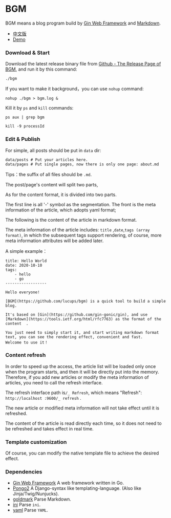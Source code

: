 # BGM

BGM means a blog program build by [Gin Web Framework](https://github.com/gin-gonic/gin) and [Markdown](https://tools.ietf.org/html/rfc7763).

- [中文版](README_CN.md)
- [Demo](http://bgm.crowall.com/)

### Download & Start

Download the latest release binary file from [Github - The Release Page of BGM](https://github.com/lucups/bgm/releases/), and run it by this command:

```
./bgm
```

If you want to make it background，you can use `nohup` command:

```
nohup ./bgm > bgm.log &
```

Kill it by `ps` and `kill` commands:

```
ps aux | grep bgm

kill -9 processId
```

### Edit & Publish

For simple, all posts should be put in `data` dir:

```
data/posts # Put your articles here.
data/pages # Put single pages, now there is only one page: about.md
```

Tips：the suffix of all files should be `.md`.

The post/page's content will split two parts, 

As for the content format, it is divided into two parts.

The first line is all '-' symbol as the segmentation. The front is the meta information of the article, which adopts yaml format;

The following is the content of the article in markdown format.

The meta information of the article includes: `title` ,`date`,`tags (array format)`,
 in which the subsequent tags support rendering, of course, more meta information attributes will be added later.

A simple example：

```
title: Hello World
date: 2020-10-10
tags:
    - hello
    - go
------------------

Hello everyone!

[BGM](https://github.com/lucups/bgm) is a quick tool to build a simple blog.

It's based on [Gin](https://github.com/gin-gonic/gin), and use [Markdown](https://tools.ietf.org/html/rfc7763) as the format of the content  .

You just need to simply start it, and start writing markdown format text, you can see the rendering effect, convenient and fast.
Welcome to use it！
```
### Content refresh

In order to speed up the access, the article list will be loaded only once when the program starts, and then it will be directly put into the memory. Therefore, if you add new articles or modify the meta information of articles, you need to call the refresh interface.

The refresh interface path is`/_ Refresh`, which means "Refresh": ` http://localhost :9600/_ refresh` .

The new article or modified meta information will not take effect until it is refreshed.

The content of the article is read directly each time, so it does not need to be refreshed and takes effect in real time.

### Template customization

Of course, you can modify the native template file to achieve the desired effect.

### Dependencies

- [Gin Web Framework](https://github.com/gin-gonic/gin) A web framework written in Go. 
- [Pongo2](https://github.com/flosch/pongo2) A Django-syntax like templating-language. (Also like Jinja/Twig/Nunjucks).
- [goldmark](https://github.com/yuin/goldmark) Parse Markdown.
- [ini](https://github.com/go-ini/ini) Parse `ini`.
- [yaml](https://gopkg.in/yaml.v2) Parse `YAML`.

